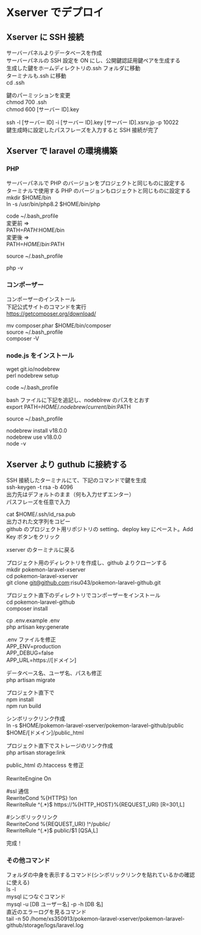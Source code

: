 # Xserver でデプロイ

## Xserver に SSH 接続

サーバーパネルよりデータベースを作成<br>
サーバーパネルの SSH 設定を ON にし、公開鍵認証用鍵ペアを生成する<br>
生成した鍵をホームディレクトリの.ssh フォルダに移動<br>
ターミナルも.ssh に移動<br>
cd .ssh<br>

鍵のパーミッションを変更<br>
chmod 700 .ssh<br>
chmod 600 [サーバー ID].key

ssh -l [サーバー ID] -i [サーバー ID].key [サーバー ID].xsrv.jp -p 10022<br>
鍵生成時に設定したパスフレーズを入力すると SSH 接続が完了

## Xserver で laravel の環境構築

### PHP

サーバーパネルで PHP のバージョンをプロジェクトと同じものに設定する<br>
ターミナルで使用する PHP のバージョンもロジェクトと同じものに設定する<br>
mkdir $HOME/bin<br>
ln -s /usr/bin/php8.2 $HOME/bin/php

code ~/.bash_profile<br>
変更前 ⇒<br>
PATH=$PATH:$HOME/bin<br>
変更後 ⇒<br>
PATH=$HOME/bin:$PATH

source ~/.bash_profile

php -v

### コンポーザー

コンポーザーのインストール<br>
下記公式サイトのコマンドを実行<br>
https://getcomposer.org/download/

mv composer.phar $HOME/bin/composer<br>
source ~/.bash_profile<br>
composer -V

### node.js をインストール

wget git.io/nodebrew<br>
perl nodebrew setup

code ~/.bash_profile

bash ファイルに下記を追記し、nodeblrew のパスをとおす<br>
export PATH=$HOME/.nodebrew/current/bin:$PATH

source ~/.bash_profile

nodebrew install v18.0.0<br>
nodebrew use v18.0.0<br>
node -v

## Xserver より guthub に接続する

SSH 接続したターミナルにて、下記のコマンドで鍵を生成<br>
ssh-keygen -t rsa -b 4096<br>
出力先はデフォルトのまま（何も入力せずエンター）<br>
パスフレーズを任意で入力

cat $HOME/.ssh/id_rsa.pub<br>
出力された文字列をコピー<br>
github のプロジェクト用リポジトリの setting、deploy key にペースト。Add Key ボタンをクリック

xserver のターミナルに戻る

プロジェクト用のディレクトリを作成し、github よりクローンする<br>
mkdir pokemon-laravel-xserver<br>
cd pokemon-laravel-xserver<br>
git clone git@github.com:risu043/pokemon-laravel-github.git

プロジェクト直下のディレクトリでコンポーザーをインストール<br>
cd pokemon-laravel-github<br>
composer install

cp .env.example .env<br>
php artisan key:generate

.env ファイルを修正<br>
APP_ENV=production<br>
APP_DEBUG=false<br>
APP_URL=https://[ドメイン]

データベース名、ユーザ名、パスも修正<br>
php artisan migrate

プロジェクト直下で<br>
npm install<br>
npm run build

シンボリックリンク作成<br>
ln -s $HOME/pokemon-laravel-xserver/pokemon-laravel-github/public $HOME/[ドメイン]/public_html

プロジェクト直下でストレージのリンク作成<br>
php artisan storage:link

public_html の.htaccess を修正<br>
<IfModule mod_rewrite.c><br>
RewriteEngine On

#ssl 通信<br>
RewriteCond %{HTTPS} !on<br>
RewriteRule ^(.\*)$ https://%{HTTP_HOST}%{REQUEST_URI} [R=301,L]

#シンボリックリンク<br>
RewriteCond %{REQUEST_URI} !^/public/<br>
RewriteRule ^(.\*)$ public/$1 [QSA,L]<br>
</IfModule>

完成！

### その他コマンド

フォルダの中身を表示するコマンド(シンボリックリンクを貼れているかの確認に使える)<br>
ls -l<br>
mysql につなぐコマンド<br>
mysql -u [DB ユーザー名] -p -h [DB 名]<br>
直近のエラーログを見るコマンド<br>
tail -n 50 /home/xs350913/pokemon-laravel-xserver/pokemon-laravel-github/storage/logs/laravel.log

